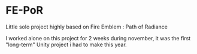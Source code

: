 # FE-PoR
Little solo project highly based on Fire Emblem : Path of Radiance

I worked alone on this project for 2 weeks during november, it was the first "long-term" Unity project i had to make this year.
